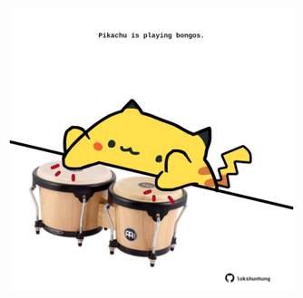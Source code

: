 <!-- built at 03/03/2023, 12:01:21 UTC -->
<p align="center">
  <img width="500" height="500" src="./ReadmeImage.svg">
</p>
